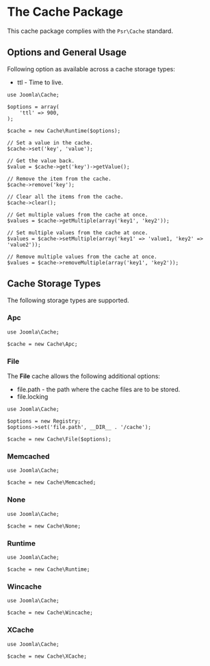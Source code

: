 # The Cache Package

This cache package complies with the `Psr\Cache` standard.

## Options and General Usage

Following option as available across a cache storage types:

* ttl - Time to live.

```
use Joomla\Cache;

$options = array(
	'ttl' => 900,
);

$cache = new Cache\Runtime($options);

// Set a value in the cache.
$cache->set('key', 'value');

// Get the value back.
$value = $cache->get('key')->getValue();

// Remove the item from the cache.
$cache->remove('key');

// Clear all the items from the cache.
$cache->clear();

// Get multiple values from the cache at once.
$values = $cache->getMultiple(array('key1', 'key2'));

// Set multiple values from the cache at once.
$values = $cache->setMultiple(array('key1' => 'value1, 'key2' => 'value2'));

// Remove multiple values from the cache at once.
$values = $cache->removeMultiple(array('key1', 'key2'));

```

## Cache Storage Types

The following storage types are supported.

### Apc

```
use Joomla\Cache;

$cache = new Cache\Apc;
```

### File

The **File** cache allows the following additional options:

* file.path - the path where the cache files are to be stored.
* file.locking

```
use Joomla\Cache;

$options = new Registry;
$options->set('file.path', __DIR__ . '/cache');

$cache = new Cache\File($options);
```

### Memcached

```
use Joomla\Cache;

$cache = new Cache\Memcached;
```

### None

```
use Joomla\Cache;

$cache = new Cache\None;
```

### Runtime

```
use Joomla\Cache;

$cache = new Cache\Runtime;
```

### Wincache

```
use Joomla\Cache;

$cache = new Cache\Wincache;
```

### XCache

```
use Joomla\Cache;

$cache = new Cache\XCache;
```
